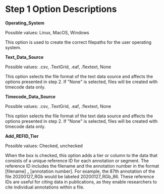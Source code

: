 # Step 1 Option Descriptions  
  **Operating_System** 
  
 Possible values: Linux, MacOS, Windows
  
 This option is used to create the correct filepaths for the user operating system.
      
  **Text_Data_Source** 
  
Possible values: .csv, .TextGrid, .eaf, .flextext, None
  
This option selects the file format of the text data source and affects the options presented in step 2. If "None" is selected, files will be created with timecode data only. 
      
  **Timecode_Data_Source** 
  
Possible values: .csv, .TextGrid, .eaf, .flextext, None
 
This option selects the file format of the text data source and affects the options presented in step 2. If "None" is selected, files will be created with timecode data only. 
    
  **Add_REFID_Tier** 
  
Possible values: Checked, unchecked

When the box is checked, this option adds a tier or column to the data that consists of a unique reference ID for each annotation or segment. The reference ID includes the filename and the annotation number in the format [filename] _ [annotation number]. For example, the 87th annotation of the file 20200127_RGb would be labeled 20200127_RGb_86. These reference IDs are useful for citing data in publications, as they enable researchers to cite individual annotations within a file.

